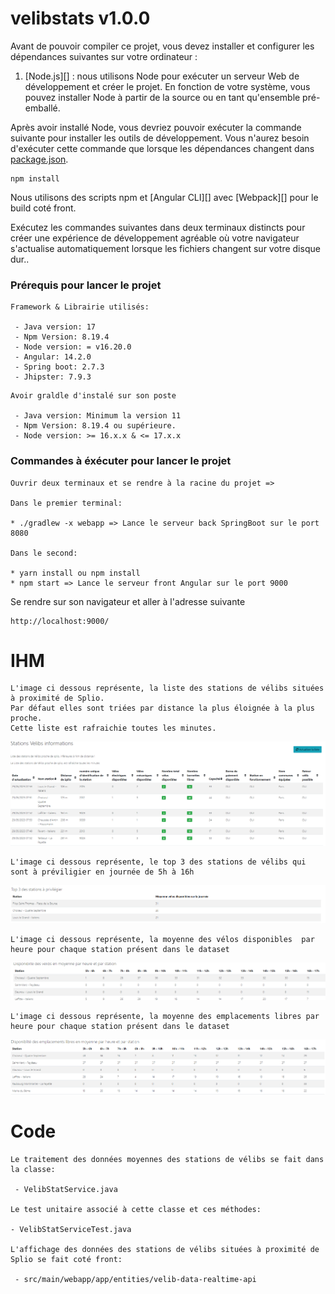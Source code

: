 # velibstats v1.0.0


Avant de pouvoir compiler ce projet, vous devez installer et configurer les dépendances suivantes sur votre ordinateur :

1. [Node.js][] : nous utilisons Node pour exécuter un serveur Web de développement et créer le projet.
   En fonction de votre système, vous pouvez installer Node à partir de la source ou en tant qu'ensemble pré-emballé.

Après avoir installé Node, vous devriez pouvoir exécuter la commande suivante pour installer les outils de développement.
Vous n'aurez besoin d'exécuter cette commande que lorsque les dépendances changent dans [package.json](package.json).
```
npm install
```

Nous utilisons des scripts npm et [Angular CLI][] avec [Webpack][] pour le build coté front.

Exécutez les commandes suivantes dans deux terminaux distincts pour créer une expérience de développement agréable où votre navigateur
s'actualise automatiquement lorsque les fichiers changent sur votre disque dur..

### Prérequis pour lancer le projet

```
Framework & Librairie utilisés:

 - Java version: 17
 - Npm Version: 8.19.4 
 - Node version: = v16.20.0
 - Angular: 14.2.0
 - Spring boot: 2.7.3
 - Jhipster: 7.9.3
```

```
Avoir graldle d'instalé sur son poste

 - Java version: Minimum la version 11
 - Npm Version: 8.19.4 ou supérieure.
 - Node version: >= 16.x.x & <= 17.x.x
```
### Commandes à éxécuter pour lancer le projet

```
Ouvrir deux terminaux et se rendre à la racine du projet =>

Dans le premier terminal: 

* ./gradlew -x webapp => Lance le serveur back SpringBoot sur le port 8080

Dans le second:

* yarn install ou npm install
* npm start => Lance le serveur front Angular sur le port 9000
```

Se rendre sur son navigateur et aller à l'adresse suivante


```
http://localhost:9000/
```
# IHM
```
L'image ci dessous représente, la liste des stations de vélibs situées à proximité de Splio.
Par défaut elles sont triées par distance la plus éloignée à la plus proche.
Cette liste est rafraichie toutes les minutes.
```
![](./src/main/resources/readme/bikeAvailable.png)


```
L'image ci dessous représente, le top 3 des stations de vélibs qui sont à préviligier en journée de 5h à 16h
```
![](./src/main/resources/readme/top3stationsvelib.png)


```
L'image ci dessous représente, la moyenne des vélos disponibles  par heure pour chaque station présent dans le dataset
```
![](./src/main/resources/readme/averageBikeAvailable.png)


```
L'image ci dessous représente, la moyenne des emplacements libres par heure pour chaque station présent dans le dataset
```
![](./src/main/resources/readme/FreeDockAvailable.png)

# Code

```
Le traitement des données moyennes des stations de vélibs se fait dans la classe:

 - VelibStatService.java

Le test unitaire associé à cette classe et ces méthodes:

- VelibStatServiceTest.java

L'affichage des données des stations de vélibs situées à proximité de Splio se fait coté front:
 
 - src/main/webapp/app/entities/velib-data-realtime-api
```
